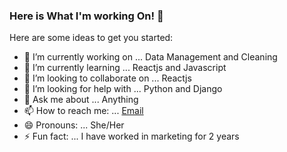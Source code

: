 ### Here is What I'm working On! 👋



Here are some ideas to get you started:

- 🔭 I’m currently working on ... Data Management and Cleaning
- 🌱 I’m currently learning ... Reactjs and Javascript
- 👯 I’m looking to collaborate on ... Reactjs
- 🤔 I’m looking for help with ... Python and Django
- 💬 Ask me about ... Anything
- 📫 How to reach me: ... [Email](jmuganga544@gmail.com)
- 😄 Pronouns: ... She/Her
- ⚡ Fun fact: ... I have worked in marketing for 2 years

